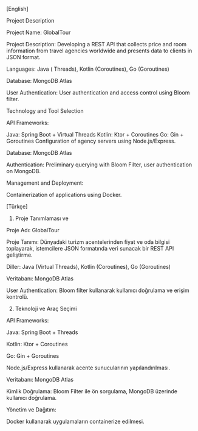 [English]

Project Description

Project Name: GlobalTour

Project Description: Developing a REST API that collects price and room information from travel agencies worldwide and presents data to clients in JSON format.

Languages: Java ( Threads), Kotlin (Coroutines), Go (Goroutines)

Database: MongoDB Atlas

User Authentication: User authentication and access control using Bloom filter.

Technology and Tool Selection

API Frameworks:

Java: Spring Boot + Virtual Threads
Kotlin: Ktor + Coroutines
Go: Gin + Goroutines
Configuration of agency servers using Node.js/Express.

Database: MongoDB Atlas

Authentication: Preliminary querying with Bloom Filter, user authentication on MongoDB.

Management and Deployment:

Containerization of applications using Docker.

[Türkçe]

1. Proje Tanımlaması ve
   
 Proje Adı: GlobalTour

 Proje Tanımı: Dünyadaki turizm acentelerinden fiyat ve oda bilgisi toplayarak, istemcilere JSON formatında veri sunacak bir REST API geliştirme.
 
 Diller: Java (Virtual Threads), Kotlin (Coroutines), Go (Goroutines)
 
 Veritabanı: MongoDB Atlas
 
 User Authentication: Bloom filter kullanarak kullanıcı doğrulama ve erişim kontrolü.
 
2. Teknoloji ve Araç Seçimi
   
 API Frameworks:
 
 Java: Spring Boot + Threads
 
 Kotlin: Ktor + Coroutines
 
 Go: Gin + Goroutines
 
 Node.js/Express kullanarak acente sunucularının yapılandırılması.
 
 Veritabanı: MongoDB Atlas
 
 Kimlik Doğrulama: Bloom Filter ile ön sorgulama, MongoDB üzerinde kullanıcı doğrulama.
 
 Yönetim ve Dağıtım:
 
 Docker kullanarak uygulamaların containerize edilmesi.
